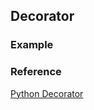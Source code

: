 ## Decorator

### Example

### Reference
[Python Decorator](https://www.thecodeship.com/patterns/guide-to-python-function-decorators/)
